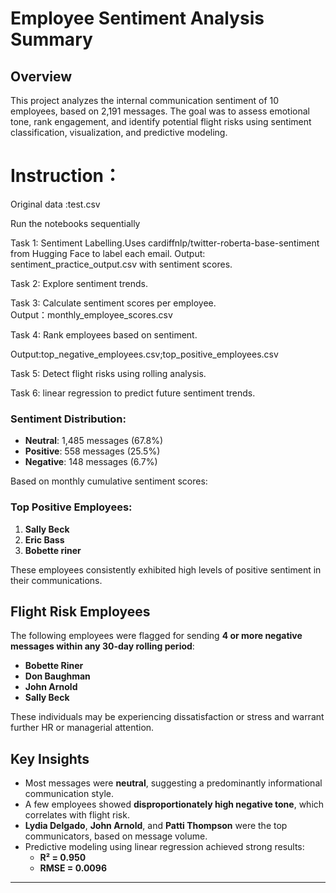 #  Employee Sentiment Analysis Summary

## Overview

This project analyzes the internal communication sentiment of 10 employees, based on 2,191 messages. The goal was to assess emotional tone, rank engagement, and identify potential flight risks using sentiment classification, visualization, and predictive modeling.

# Instruction：
Original data :test.csv

Run the notebooks sequentially

Task 1: Sentiment Labelling.Uses cardiffnlp/twitter-roberta-base-sentiment from Hugging Face to label each email.
  Output: sentiment_practice_output.csv with sentiment scores.

Task 2: Explore sentiment trends.
  
Task 3: Calculate sentiment scores per employee.  
  Output：monthly_employee_scores.csv
  
Task 4: Rank employees based on sentiment.

  Output:top_negative_employees.csv;top_positive_employees.csv
  
Task 5: Detect flight risks using rolling analysis.

Task 6: linear regression to predict future sentiment trends.

### Sentiment Distribution:
- **Neutral**: 1,485 messages (67.8%)
- **Positive**: 558 messages (25.5%)
- **Negative**: 148 messages (6.7%)

Based on monthly cumulative sentiment scores:

### Top Positive Employees:
1. **Sally Beck**
2. **Eric Bass**
3. **Bobette riner**

These employees consistently exhibited high levels of positive sentiment in their communications.


##  Flight Risk Employees

The following employees were flagged for sending **4 or more negative messages within any 30-day rolling period**:

- **Bobette Riner**
- **Don Baughman**
- **John Arnold**
- **Sally Beck**

These individuals may be experiencing dissatisfaction or stress and warrant further HR or managerial attention.


##  Key Insights

- Most messages were **neutral**, suggesting a predominantly informational communication style.
- A few employees showed **disproportionately high negative tone**, which correlates with flight risk.
- **Lydia Delgado**, **John Arnold**, and **Patti Thompson** were the top communicators, based on message volume.
- Predictive modeling using linear regression achieved strong results:
  - **R² = 0.950**
  - **RMSE = 0.0096**



---
